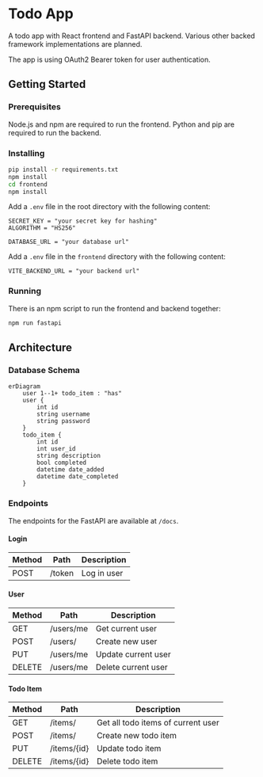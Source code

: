 # Todo App

A todo app with React frontend and FastAPI backend.
Various other backed framework implementations are planned.

The app is using OAuth2 Bearer token for user authentication.

## Getting Started

### Prerequisites

Node.js and npm are required to run the frontend. Python and pip are required to run the backend.

### Installing

```bash
pip install -r requirements.txt
npm install
cd frontend
npm install
```

Add a `.env` file in the root directory with the following content:

```env
SECRET_KEY = "your secret key for hashing"
ALGORITHM = "HS256"

DATABASE_URL = "your database url"
```

Add a `.env` file in the `frontend` directory with the following content:

```env
VITE_BACKEND_URL = "your backend url"
```

### Running

There is an npm script to run the frontend and backend together:

```bash
npm run fastapi
```

## Architecture

### Database Schema

```mermaid
erDiagram
    user 1--1+ todo_item : "has"
    user {
        int id
        string username
        string password
    }
    todo_item {
        int id
        int user_id
        string description
        bool completed
        datetime date_added
        datetime date_completed
    }
```

### Endpoints

The endpoints for the FastAPI are available at `/docs`.

#### Login

| Method | Path | Description |
| --- | --- | --- |
| POST | /token | Log in user |

#### User

| Method | Path | Description |
| --- | --- | --- |
| GET | /users/me | Get current user |
| POST | /users/ | Create new user |
| PUT | /users/me | Update current user |
| DELETE | /users/me | Delete current user |

#### Todo Item

| Method | Path | Description |
| --- | --- | --- |
| GET | /items/ | Get all todo items of current user |
| POST | /items/ | Create new todo item |
| PUT | /items/{id} | Update todo item |
| DELETE | /items/{id} | Delete todo item |
